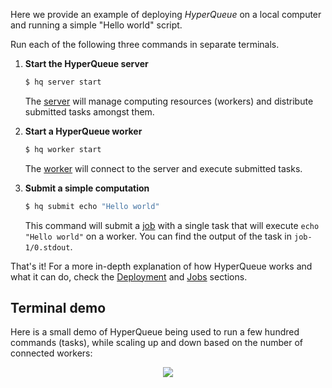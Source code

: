 Here we provide an example of deploying *HyperQueue* on a local computer and running a simple "Hello world" script.

Run each of the following three commands in separate terminals.

1. **Start the HyperQueue server**

    ```bash
    $ hq server start
    ```

    The [server](deployment/server.md) will manage computing resources (workers) and distribute submitted tasks amongst
    them.

2. **Start a HyperQueue worker**

    ```bash
    $ hq worker start
    ```

    The [worker](deployment/worker.md) will connect to the server and execute submitted tasks.

3. **Submit a simple computation**

    ```bash
    $ hq submit echo "Hello world"
    ```

    This command will submit a [job](jobs/jobs.md#identification-numbers) with a single task that will execute `echo "Hello world"` on a worker. You
    can find the output of the task in `job-1/0.stdout`.

That's it! For a more in-depth explanation of how HyperQueue works and what it can do, check
the [Deployment](deployment/index.md) and [Jobs](jobs/jobs.md) sections.

## Terminal demo

Here is a small demo of HyperQueue being used to run a few hundred commands (tasks), while scaling up and down based on the number of connected workers:

<div style="display: flex; justify-content: center;">
  <img src="../imgs/hq-terminal.gif">
</div>

